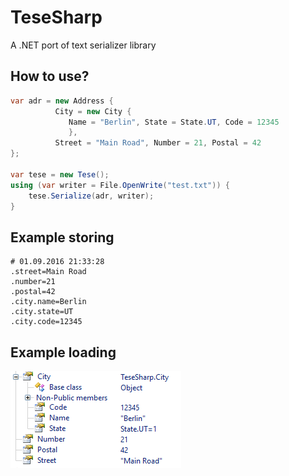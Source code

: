 # TeseSharp
A .NET port of text serializer library

## How to use?
```csharp
var adr = new Address { 
	      City = new City {
			 Name = "Berlin", State = State.UT, Code = 12345
		     },
	      Street = "Main Road", Number = 21, Postal = 42
};
			
var tese = new Tese();
using (var writer = File.OpenWrite("test.txt")) {
    tese.Serialize(adr, writer);
}
```

## Example storing
```
# 01.09.2016 21:33:28
.street=Main Road
.number=21
.postal=42
.city.name=Berlin
.city.state=UT
.city.code=12345
```

## Example loading
![Image of Debugger](doc/debugging.png)
